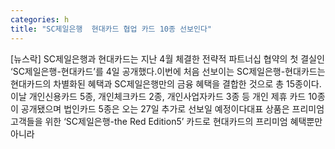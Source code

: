 ```yaml
---
categories: h
title: "SC제일은행  현대카드 협업 카드 10종 선보인다"
---
```

[뉴스락] SC제일은행과 현대카드는 지난 4월 체결한 전략적 파트너십 협약의 첫 결실인 ‘SC제일은행-현대카드’를 4일 공개했다.이번에 처음 선보이는 SC제일은행-현대카드는 현대카드의 차별화된 혜택과 SC제일은행만의 금융 혜택을 결합한 것으로 총 15종이다. 이날 개인신용카드 5종, 개인체크카드 2종, 개인사업자카드 3종 등 개인 제휴 카드 10종이 공개됐으며 법인카드 5종은 오는 27일 추가로 선보일 예정이다대표 상품은 프리미엄 고객들을 위한 ‘SC제일은행-the Red Edition5’ 카드로 현대카드의 프리미엄 혜택뿐만 아니라